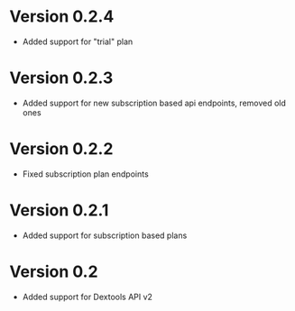 # Version 0.2.4
+ Added support for "trial" plan

# Version 0.2.3
+ Added support for new subscription based api endpoints, removed old ones
  
# Version 0.2.2
+ Fixed subscription plan endpoints
  
# Version 0.2.1
+ Added support for subscription based plans

# Version 0.2
+ Added support for Dextools API v2